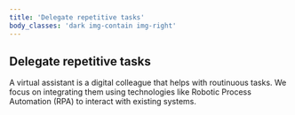 ```yaml
---
title: 'Delegate repetitive tasks'
body_classes: 'dark img-contain img-right'
---
```


## Delegate repetitive tasks

A virtual assistant is a digital colleague that helps with routinuous tasks. We focus on integrating them using technologies like Robotic Process Automation (RPA) to interact with existing systems.